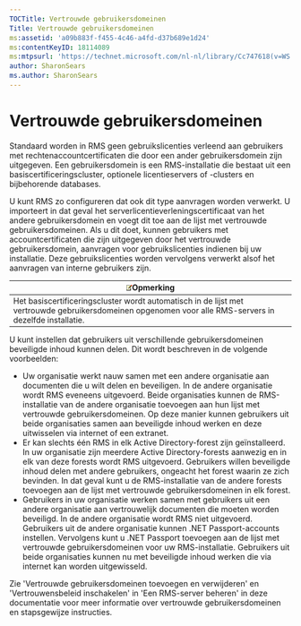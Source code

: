 ```yaml
---
TOCTitle: Vertrouwde gebruikersdomeinen
Title: Vertrouwde gebruikersdomeinen
ms:assetid: 'a09b883f-f455-4c46-a4fd-d37b689e1d24'
ms:contentKeyID: 18114089
ms:mtpsurl: 'https://technet.microsoft.com/nl-nl/library/Cc747618(v=WS.10)'
author: SharonSears
ms.author: SharonSears
---
```


Vertrouwde gebruikersdomeinen
=============================

Standaard worden in RMS geen gebruikslicenties verleend aan gebruikers met rechtenaccountcertificaten die door een ander gebruikersdomein zijn uitgegeven. Een gebruikersdomein is een RMS-installatie die bestaat uit een basiscertificeringscluster, optionele licentieservers of -clusters en bijbehorende databases.

U kunt RMS zo configureren dat ook dit type aanvragen worden verwerkt. U importeert in dat geval het serverlicentieverleningscertificaat van het andere gebruikersdomein en voegt dit toe aan de lijst met vertrouwde gebruikersdomeinen. Als u dit doet, kunnen gebruikers met accountcertificaten die zijn uitgegeven door het vertrouwde gebruikersdomein, aanvragen voor gebruikslicenties indienen bij uw installatie. Deze gebruikslicenties worden vervolgens verwerkt alsof het aanvragen van interne gebruikers zijn.

| ![](/security-updates/images/Cc747618.note(WS.10).gif)Opmerking                                                                              |
|---------------------------------------------------------------------------------------------------------------------------------------------------------|
| Het basiscertificeringscluster wordt automatisch in de lijst met vertrouwde gebruikersdomeinen opgenomen voor alle RMS-servers in dezelfde installatie. |

U kunt instellen dat gebruikers uit verschillende gebruikersdomeinen beveiligde inhoud kunnen delen. Dit wordt beschreven in de volgende voorbeelden:

-   Uw organisatie werkt nauw samen met een andere organisatie aan documenten die u wilt delen en beveiligen. In de andere organisatie wordt RMS eveneens uitgevoerd. Beide organisaties kunnen de RMS-installatie van de andere organisatie toevoegen aan hun lijst met vertrouwde gebruikersdomeinen. Op deze manier kunnen gebruikers uit beide organisaties samen aan beveiligde inhoud werken en deze uitwisselen via internet of een extranet.
-   Er kan slechts één RMS in elk Active Directory-forest zijn geïnstalleerd. In uw organisatie zijn meerdere Active Directory-forests aanwezig en in elk van deze forests wordt RMS uitgevoerd. Gebruikers willen beveiligde inhoud delen met andere gebruikers, ongeacht het forest waarin ze zich bevinden. In dat geval kunt u de RMS-installatie van de andere forests toevoegen aan de lijst met vertrouwde gebruikersdomeinen in elk forest.
-   Gebruikers in uw organisatie werken samen met gebruikers uit een andere organisatie aan vertrouwelijk documenten die moeten worden beveiligd. In de andere organisatie wordt RMS niet uitgevoerd. Gebruikers uit de andere organisatie kunnen .NET Passport-accounts instellen. Vervolgens kunt u .NET Passport toevoegen aan de lijst met vertrouwde gebruikersdomeinen voor uw RMS-installatie. Gebruikers uit beide organisaties kunnen nu met beveiligde inhoud werken die via internet kan worden uitgewisseld.

Zie 'Vertrouwde gebruikersdomeinen toevoegen en verwijderen' en 'Vertrouwensbeleid inschakelen' in 'Een RMS-server beheren' in deze documentatie voor meer informatie over vertrouwde gebruikersdomeinen en stapsgewijze instructies.
